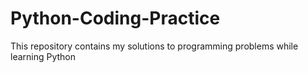# Python-Coding-Practice
This repository contains my solutions to programming problems while learning Python
